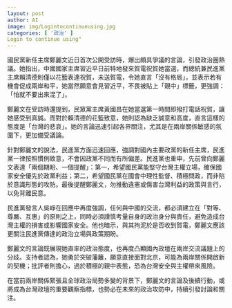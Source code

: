 ```yaml
---
layout: post
author: AI
image: img/Logintocontinueusing.jpg
categories: [ '政治' ]
Login to continue using"
---
```

國民黨新任主席鄭麗文近日首次公開受訪時，爆出頗具爭議的言論，引發政治圈熱議。她指出，中國國家主席習近平日前特地發來賀電祝賀她當選，而總統兼民進黨主席賴清德則僅以花籃表達祝賀，未送賀電，令她直言「沒有格局」，並表示若有機會促成兩岸和平，她當然願意會見習近平，不畏被貼上「親中」標籤，更強調：「怕就不要出來混了」。  

鄭麗文在受訪時還提到，民眾黨主席黃國昌在她當選第一時間即撥打電話祝賀，讓她感受到真誠。而對於賴清德的花籃致意，她則認為缺乏誠意和高度，直言這樣的態度是「台灣的悲哀」。她的言論迅速引起各界關注，尤其是在兩岸關係敏感的氛圍下，更加備受議論。  

針對鄭麗文的說法，民進黨方面迅速回應，強調對國內主要政黨的新任主席，民進黨一律按照慣例致意，不會因政黨不同而有所偏差。民進黨也重申，先前曾向鄭麗文表達「兩個期盼、一個提醒」：第一，希望國民黨能堅守台灣主權立場，確保國家安全優先於政黨利益；第二，希望國民黨在國會中理性監督、積極問政，而非陷於意識形態的攻防。最後提醒鄭麗文，勿推動違憲或傷害台灣利益的政策與言行，以免背離民意。  

民進黨發言人吳崢在回應中再度強調，任何與中國的交流，都必須建立在「對等、尊嚴、互惠」的原則之上，同時必須謹慎考量自身的政治身分與責任，避免造成台灣主權的損害或影響國家安全。他也暗示，與其拘泥於是否收到賀電，鄭麗文應該更關注民進黨傳達的政治立場與政策期盼。  

鄭麗文的言論既展現她直率的政治態度，也再度凸顯國內政壇在兩岸交流議題上的分歧。支持者認為，她勇於突破藩籬，願意直接面對北京，可能為兩岸關係開啟新的契機；批評者則擔心，過於積極的親中表態，恐為台灣安全與主權帶來風險。  

在當前兩岸關係緊張且全球政治局勢多變的背景下，鄭麗文的言論及後續行動，或將成為台灣政壇的重要觀察指標，也勢必在未來的政治攻防中，持續引發討論和關注。
